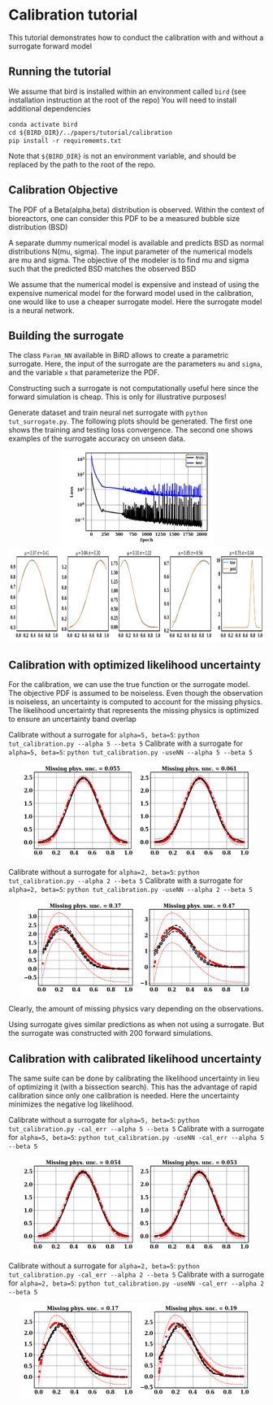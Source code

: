 # Calibration tutorial

This tutorial demonstrates how to conduct the calibration with and without a surrogate forward model

## Running the tutorial
We assume that bird is installed within an environment called `bird` (see installation instruction at the root of the repo)
You will need to install additional dependencies
```
conda activate bird
cd ${BIRD_DIR}/../papers/tutorial/calibration
pip install -r requirememts.txt
```
Note that `${BIRD_DIR}` is not an environment variable, and should be replaced by the path to the root of the repo.

## Calibration Objective

The PDF of a Beta(alpha,beta) distribution is observed.
Within the context of bioreactors, one can consider this PDF to be a measured bubble size distribution (BSD)

A separate dummy numerical model is available and predicts BSD as normal distributions N(mu, sigma). The input parameter of the numerical models are mu and sigma. The objective of the modeler is to find mu and sigma such that the predicted BSD matches the observed BSD

We assume that the numerical model is expensive and instead of using the expensive numerical model for the forward model used in the calibration, one would like to use a cheaper surrogate model. Here the surrogate model is a neural network.


## Building the surrogate

The class `Param_NN` available in BiRD allows to create a parametric surrogate. Here, the input of the surrogate are the parameters `mu` and `sigma`, and the variable `x` that parameterize the PDF.

Constructing such a surrogate is not computationally useful here since the forward simulation is cheap. This is only for illustrative purposes!

Generate dataset and train neural net surrogate with `python tut_surrogate.py`.
The following plots should be generated. The first one shows the training and testing loss convergence. The second one shows examples of the surrogate accuracy on unseen data.

<p align="center">
<img src="/papers/tutorial/calibration/assets/Loss_surr.png" width="300" height="187.5"/>
<img src="/papers/tutorial/calibration/assets/test_surr.png" width="937.5" height="187.5"/>
</p>


## Calibration with optimized likelihood uncertainty

For the calibration, we can use the true function or the surrogate model. The objective PDF is assumed to be noiseless. Even though the observation is noiseless, an uncertainty is computed to account for the missing physics.
The likelihood uncertainty that represents the missing physics is optimized to ensure an uncertainty band overlap

Calibrate without a surrogate for `alpha=5, beta=5`: `python tut_calibration.py --alpha 5 --beta 5`
Calibrate with a surrogate for `alpha=5, beta=5`: `python tut_calibration.py -useNN --alpha 5 --beta 5`

<p align="center">
<img src="/papers/tutorial/calibration/assets/True_opt_5.0_5.0_prop.png" width="225" height="187.5"/>
<img src="/papers/tutorial/calibration/assets/Surr_opt_5.0_5.0_prop.png" width="225" height="187.5"/>
</p>


Calibrate without a surrogate for `alpha=2, beta=5`: `python tut_calibration.py --alpha 2 --beta 5`
Calibrate with a surrogate for `alpha=2, beta=5`: `python tut_calibration.py -useNN --alpha 2 --beta 5`


<p align="center">
<img src="/papers/tutorial/calibration/assets/True_opt_2.0_5.0_prop.png" width="225" height="187.5"/>
<img src="/papers/tutorial/calibration/assets/Surr_opt_2.0_5.0_prop.png" width="225" height="187.5"/>
</p>

Clearly, the amount of missing physics vary depending on the observations.

Using surrogate gives similar predictions as when not using a surrogate. But the surrogate was constructed with 200 forward simulations.

## Calibration with calibrated likelihood uncertainty

The same suite can be done by calibrating the likelihood uncertainty in lieu of optimizing it (with a bissection search). This has the advantage of rapid calibration since only one calibration is needed. Here the uncertainty minimizes the negative log likelihood.

Calibrate without a surrogate for `alpha=5, beta=5`: `python tut_calibration.py -cal_err --alpha 5 --beta 5`
Calibrate with a surrogate for `alpha=5, beta=5`: `python tut_calibration.py -useNN -cal_err --alpha 5 --beta 5`

<p align="center">
<img src="/papers/tutorial/calibration/assets/True_cal_5.0_5.0_prop.png" width="225" height="187.5"/>
<img src="/papers/tutorial/calibration/assets/Surr_cal_5.0_5.0_prop.png" width="225" height="187.5"/>
</p>


Calibrate without a surrogate for `alpha=2, beta=5`: `python tut_calibration.py -cal_err --alpha 2 --beta 5`
Calibrate with a surrogate for `alpha=2, beta=5`: `python tut_calibration.py -useNN -cal_err --alpha 2 --beta 5`


<p align="center">
<img src="/papers/tutorial/calibration/assets/True_cal_2.0_5.0_prop.png" width="225" height="187.5"/>
<img src="/papers/tutorial/calibration/assets/Surr_cal_2.0_5.0_prop.png" width="225" height="187.5"/>
</p>

